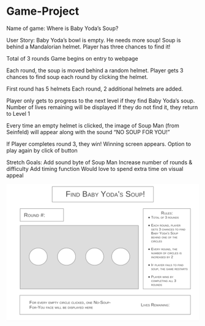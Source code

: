 # Game-Project

Name of game: Where is Baby Yoda’s Soup?

User Story: Baby Yoda’s bowl is empty. He needs more soup! 
Soup is behind a Mandalorian helmet. Player has three chances to find it!

Total of 3 rounds
Game begins on entry to webpage

Each round, the soup is moved behind a random helmet. 
Player gets 3 chances to find soup each round by clicking the helmet.

First round has 5 helmets
Each round, 2 additional helmets are added.

Player only gets to progress to the next level if they find Baby Yoda’s soup.
Number of lives remaining will be displayed
If they do not find it, they return to Level 1

Every time an empty helmet is clicked, the image of Soup Man (from Seinfeld) will appear along with the sound “NO SOUP FOR YOU!” 

If Player completes round 3, they win! Winning screen appears.
Option to play again by click of button 

Stretch Goals:
Add sound byte of Soup Man
Increase number of rounds & difficulty 
Add timing function
Would love to spend extra time on visual appeal

![Wireframe](https://github.com/csgill32/Game-Project/blob/master/Wireframe.jpg?raw=true)
